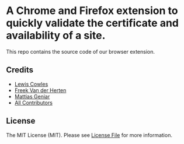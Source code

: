 # A Chrome and Firefox extension to quickly validate the certificate and availability of a site.

This repo contains the source code of our browser extension.

## Credits

- [Lewis Cowles](https://github.com/Lewiscowles1986)
- [Freek Van der Herten](https://github.com/freekmurze)
- [Mattias Geniar](https://github.com/mattiasgeniar)
- [All Contributors](graphs/contributors)

## License

The MIT License (MIT). Please see [License File](LICENSE.md) for more information.

